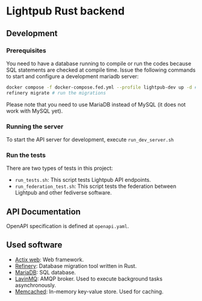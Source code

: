 # Lightpub Rust backend

## Development

### Prerequisites
You need to have a database running to compile or run the codes because SQL statements are checked at compile time.
Issue the following commands to start and configure a development mariadb server:
```bash
docker compose -f docker-compose.fed.yml --profile lightpub-dev up -d # start the database
refinery migrate # run the migrations
```

Please note that you need to use MariaDB instead of MySQL (it does not work with MySQL yet).

### Running the server
To start the API server for development, execute `run_dev_server.sh`

### Run the tests
There are two types of tests in this project:
- `run_tests.sh`: This script tests Lightpub API endpoints.
- `run_federation_test.sh`: This script tests the federation between Lightpub and other fediverse software.

## API Documentation

OpenAPI specification is defined at `openapi.yaml`.

## Used software
- [Actix web](https://actix.rs/): Web framework.
- [Refinery](https://github.com/rust-db/refinery): Database migration tool written in Rust.
- [MariaDB](https://mariadb.org/): SQL database.
- [LavinMQ](https://lavinmq.com/): AMQP broker. Used to execute background tasks asynchronously.
- [Memcached](https://memcached.org/): In-memory key-value store. Used for caching.
